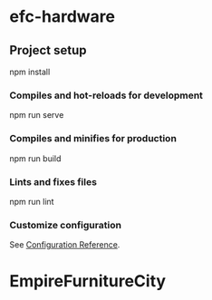 
# efc-hardware

## Project setup
npm install

### Compiles and hot-reloads for development
npm run serve

### Compiles and minifies for production
npm run build

### Lints and fixes files
npm run lint

### Customize configuration
See [Configuration Reference](https://cli.vuejs.org/config/).
# EmpireFurnitureCity
